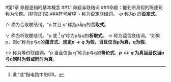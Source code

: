#第1章  命题逻辑的基本概念
##1.1 命题与联结词
###命题：能判断真假的陈述句称为命题。(非真即假)
###符号解释
$\neg$ 称为否定联结词。$\neg p$ 称为p 的**否定式**。

$\wedge$ 称为合取联结词。“p 并且 q”称为p与q的**合取式**。

$\vee$ 称为析取联结词。“p 或 [^or] q”称为p与q的**析取式**。
$\to$ 称为蕴含联结词。“如果p，则q”称为p与q的**蕴含式**。**规定$p \to q$ 为假，当且仅当p为真，q为假**。

$\leftrightarrow$ 称为等价联结词。“p 当且仅当 q”称为p与q的**等价式**。**$p \leftrightarrow q$ 为真当且仅当p与q同时为假或同时为真**。
[^or]:此“或”指电路中的OR。